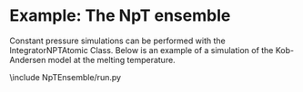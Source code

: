 Example: The NpT ensemble
============

Constant pressure simulations can be performed with the IntegratorNPTAtomic Class.
Below is an example of a simulation of the Kob-Andersen model at the melting temperature.

\include NpTEnsemble/run.py

